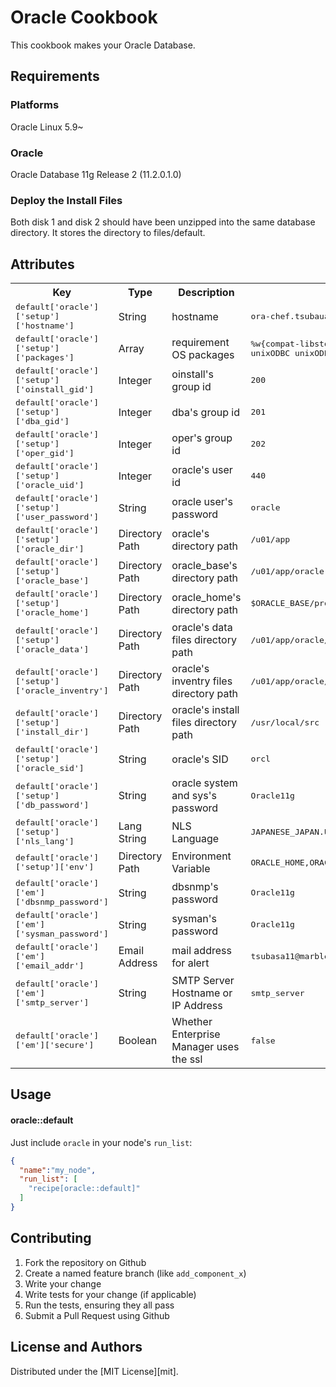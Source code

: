 Oracle Cookbook
===============
This cookbook makes your Oracle Database.

Requirements
------------
### Platforms
Oracle Linux 5.9~
### Oracle
Oracle Database 11g Release 2 (11.2.0.1.0)

### Deploy the Install Files
Both disk 1 and disk 2 should have been unzipped into the same database directory.
It stores the directory to files/default.

Attributes
----------
<table>
  <tr>
    <th>Key</th>
    <th>Type</th>
    <th>Description</th>
    <th>Default</th>
  </tr>
  <tr>
    <td><tt>default['oracle']['setup']['hostname']</tt></td>
    <td>String</td>
    <td>hostname</td>
    <td><tt>ora-chef.tsubauaaa.com</tt></td>
  </tr>
  <tr>
    <td><tt>default['oracle']['setup']['packages']</tt></td>
    <td>Array</td>
    <td>requirement OS packages</td>
    <td><tt>%w{compat-libstdc++-33 libaio-devel unixODBC unixODBC-devel}</tt></td>
  </tr>
  <tr>
    <td><tt>default['oracle']['setup']['oinstall_gid']</tt></td>
    <td>Integer</td>
    <td>oinstall's group id</td>
    <td><tt>200</tt></td>
  </tr>
  <tr>
    <td><tt>default['oracle']['setup']['dba_gid']</tt></td>
    <td>Integer</td>
    <td>dba's group id</td>
    <td><tt>201</tt></td>
  </tr>
  <tr>
    <td><tt>default['oracle']['setup']['oper_gid']</tt></td>
    <td>Integer</td>
    <td>oper's group id</td>
    <td><tt>202</tt></td>
  </tr>
  <tr>
    <td><tt>default['oracle']['setup']['oracle_uid']</tt></td>
    <td>Integer</td>
    <td>oracle's user id</td>
    <td><tt>440</tt></td>
  </tr>
  <tr>
    <td><tt>default['oracle']['setup']['user_password']</tt></td>
    <td>String</td>
    <td>oracle user's password</td>
    <td><tt>oracle</tt></td>
  </tr>
  <tr>
    <td><tt>default['oracle']['setup']['oracle_dir']</tt></td>
    <td>Directory Path</td>
    <td>oracle's directory path </td>
    <td><tt>/u01/app</tt></td>
  </tr>
  <tr>
    <td><tt>default['oracle']['setup']['oracle_base']</tt></td>
    <td>Directory Path</td>
    <td>oracle_base's directory path </td>
    <td><tt>/u01/app/oracle</tt></td>
  </tr>
  <tr>
    <td><tt>default['oracle']['setup']['oracle_home']</tt></td>
    <td>Directory Path</td>
    <td>oracle_home's directory path </td>
    <td><tt>$ORACLE_BASE/product/11.2.0/dbhome_1</tt></td>
  </tr>
  <tr>
    <td><tt>default['oracle']['setup']['oracle_data']</tt></td>
    <td>Directory Path</td>
    <td>oracle's data files directory path </td>
    <td><tt>/u01/app/oracle/data</tt></td>
  </tr>
  <tr>
    <td><tt>default['oracle']['setup']['oracle_inventry']</tt></td>
    <td>Directory Path</td>
    <td>oracle's inventry files directory path </td>
    <td><tt>/u01/app/oracle/oraInventry</tt></td>
  </tr>
  <tr>
    <td><tt>default['oracle']['setup']['install_dir']</tt></td>
    <td>Directory Path</td>
    <td>oracle's install files directory path </td>
    <td><tt>/usr/local/src</tt></td>
  </tr>
  <tr>
    <td><tt>default['oracle']['setup']['oracle_sid']</tt></td>
    <td>String</td>
    <td>oracle's SID </td>
    <td><tt>orcl</tt></td>
  </tr>
  <tr>
    <td><tt>default['oracle']['setup']['db_password']</tt></td>
    <td>String</td>
    <td>oracle system and sys's password</td>
    <td><tt>Oracle11g</tt></td>
  </tr>
  <tr>
    <td><tt>default['oracle']['setup']['nls_lang']</tt></td>
    <td>Lang String</td>
    <td>NLS Language</td>
    <td><tt>JAPANESE_JAPAN.UTF8</tt></td>
  </tr>
  <tr>
    <td><tt>default['oracle']['setup']['env']</tt></td>
    <td>Directory Path</td>
    <td>Environment Variable</td>
    <td><tt>ORACLE_HOME,ORACLE_BASE,ORACLE_UNQNAME,PATH</tt></td>
  </tr>
  <tr>
    <td><tt>default['oracle']['em']['dbsnmp_password']</tt></td>
    <td>String</td>
    <td>dbsnmp's password</td>
    <td><tt>Oracle11g</tt></td>
  </tr>
  <tr>
    <td><tt>default['oracle']['em']['sysman_password']</tt></td>
    <td>String</td>
    <td>sysman's password</td>
    <td><tt>Oracle11g</tt></td>
  </tr>
  <tr>
    <td><tt>default['oracle']['em']['email_addr']</tt></td>
    <td>Email Address</td>
    <td>mail address for alert</td>
    <td><tt>tsubasa11@marble.ocn.ne.jp</tt></td>
  </tr>
  <tr>
    <td><tt>default['oracle']['em']['smtp_server']</tt></td>
    <td>String</td>
    <td>SMTP Server Hostname or IP Address</td>
    <td><tt>smtp_server</tt></td>
  </tr>
  <tr>
    <td><tt>default['oracle']['em']['secure']</tt></td>
    <td>Boolean</td>
    <td>Whether Enterprise Manager uses the ssl</td>
    <td><tt>false</tt></td>
  </tr>
</table>

Usage
-----
#### oracle::default
Just include `oracle` in your node's `run_list`:

```json
{
  "name":"my_node",
  "run_list": [
    "recipe[oracle::default]"
  ]
}
```

Contributing
------------
1. Fork the repository on Github
2. Create a named feature branch (like `add_component_x`)
3. Write your change
4. Write tests for your change (if applicable)
5. Run the tests, ensuring they all pass
6. Submit a Pull Request using Github

License and Authors
-------------------
Distributed under the [MIT License][mit].
